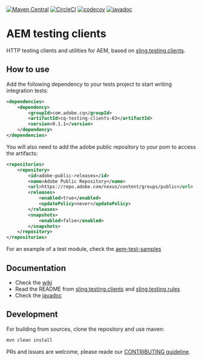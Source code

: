 [![Maven Central](https://maven-badges.herokuapp.com/maven-central/com.adobe.cq/cq-testing-clients-63/badge.svg)](https://maven-badges.herokuapp.com/maven-central/com.adobe.cq/cq-testing-clients-63)
[![CircleCI](https://circleci.com/gh/adobe/aem-testing-clients/tree/cq-63.svg?style=svg)](https://circleci.com/gh/adobe/aem-testing-clients/tree/cq-63)
[![codecov](https://img.shields.io/codecov/c/github/adobe/aem-testing-clients/cq-63.svg)](https://codecov.io/gh/adobe/aem-testing-clients/branch/cq-63)
[![javadoc](https://javadoc.io/badge2/com.adobe.cq/cq-testing-clients-63/javadoc.svg)](https://javadoc.io/doc/com.adobe.cq/cq-testing-clients-63)

# AEM testing clients
HTTP testing clients and utilities for AEM, based on [sling.testing.clients](https://github.com/apache/sling-org-apache-sling-testing-clients).

## How to use
Add the following dependency to your tests project to start writing integration tests:
```xml
<dependencies>
    <dependency>
        <groupId>com.adobe.cq</groupId>
        <artifactId>cq-testing-clients-63</artifactId>
        <version>0.1.1</version>
    </dependency>
</dependencies>


```

You will also need to add the adobe public repository to your pom to access the artifacts:
```xml
<repositories>
    <repository>
        <id>adobe-public-releases</id>
        <name>Adobe Public Repository</name>
        <url>https://repo.adobe.com/nexus/content/groups/public</url>
        <releases>
            <enabled>true</enabled>
            <updatePolicy>never</updatePolicy>
        </releases>
        <snapshots>
            <enabled>false</enabled>
        </snapshots>
    </repository>
</repositories>

```

For an example of a test module, check the [aem-test-samples](https://github.com/adobe/aem-test-samples)

## Documentation
* Check the [wiki](https://github.com/adobe/aem-testing-clients/wiki)
* Read the README from [sling.testing.clients](https://github.com/apache/sling-org-apache-sling-testing-clients) and
[sling.testing.rules](https://github.com/apache/sling-org-apache-sling-testing-rules)
* Check the [javadoc](http://adobe.github.io/aem-testing-clients/apidocs/cq-testing-clients-63/0.1.0/index.html)

## Development
For building from sources, clone the repository and use maven:
```bash
mvn clean install
```

PRs and issues are welcome, please reade our [CONTRIBUTING guideline](CONTRIBUTING.md). 
